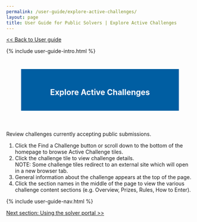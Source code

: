 ```yaml
---
permalink: /user-guide/explore-active-challenges/
layout: page
title: User Guide for Public Solvers | Explore Active Challenges
---
```

<a href="{{ site.baseurl }}/user-guide/"> << Back to User guide</a>
<div class="row">
  <div class="col-sm-12">{% include user-guide-intro.html %}</div>
</div>
<div class="row" style="padding: 40px;">
  <div class="col-sm-12" style="padding: 20px; background-color: #005ea2; color: #ffffff; text-align: center;"><h2>Explore Active Challenges</h2></div>
</div>
<div class="row">
  <div class="col-sm-7">
    <p>Review challenges currently accepting public submissions.</p>
    <ol>
      <li>Click the Find a Challenge button or scroll down to the bottom of the homepage to browse Active Challenge tiles.</li>
      <li>Click the challenge tile to view challenge details.</li>
      NOTE:  Some challenge tiles redirect to an external site which will open in a new browser tab.
      <li>General information about the challenge appears at the top of the page.</li>
      <li>Click the section names in the middle of the page to view the various challenge content sections (e.g. Overview, Prizes, Rules, How to Enter).</li>
    </ol>
  </div>
  <div class="col-sm-5"> {% include user-guide-nav.html %} </div>
</div>




  
  <a href="{{ site.baseurl }}/user-guide/using-the-solver-portal/"> Next section: Using the solver portal >></a>
